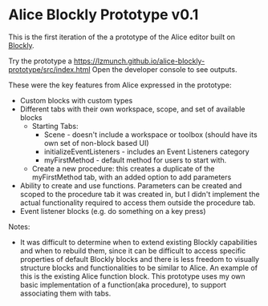 # Alice Blockly Prototype v0.1

This is the first iteration of the a prototype of the Alice editor built on [Blockly](https://developers.google.com/blockly). 

Try the prototype a https://lzmunch.github.io/alice-blockly-prototype/src/index.html
Open the developer console to see outputs.

These were the key features from Alice expressed in the prototype:
* Custom blocks with custom types
* Different tabs with their own workspace, scope, and set of available blocks
    * Starting Tabs:
        * Scene - doesn't include a workspace or toolbox (should have its own set of non-block based UI)
        * initializeEventListeners - includes an Event Listeners category
        * myFirstMethod - default method for users to start with.
    * Create a new procedure: this creates a duplicate of the myFirstMethod tab, with an added option to add parameters
* Ability to create and use functions. Parameters can be created and scoped to the procedure tab it was created in, but I didn't implement the actual functionality required to access them outside the procedure tab.
* Event listener blocks (e.g. do something on a key press)

Notes:
* It was difficult to determine when to extend existing Blockly capabilities and when to rebuild them, since it can be difficult to access specific properties of default Blockly blocks and there is less freedom to visually structure blocks and functionalities to be similar to Alice. An example of this is the existing Alice function block. This prototype uses my own basic implementation of a function(aka procedure), to support associating them with tabs.

